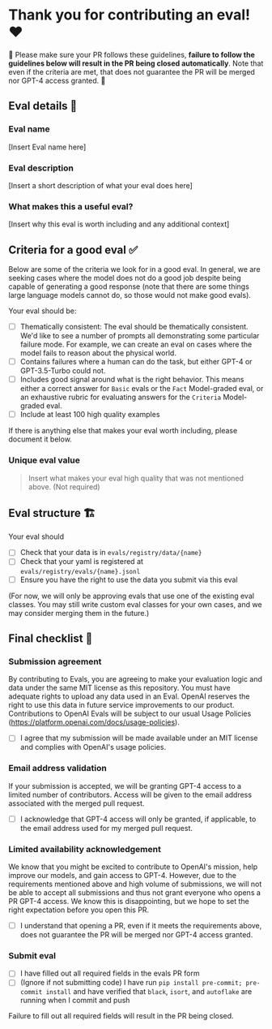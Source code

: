 # Thank you for contributing an eval! ♥️

🚨 Please make sure your PR follows these guidelines, __failure to follow the guidelines below will result in the PR being closed automatically__. Note that even if the criteria are met, that does not guarantee the PR will be merged nor GPT-4 access granted. 🚨

## Eval details 📑
### Eval name
[Insert Eval name here]

### Eval description

[Insert a short description of what your eval does here]

### What makes this a useful eval?

[Insert why this eval is worth including and any additional context]

## Criteria for a good eval ✅

Below are some of the criteria we look for in a good eval. In general, we are seeking cases where the model does not do a good job despite being capable of generating a good response (note that there are some things large language models cannot do, so those would not make good evals).

Your eval should be:

- [ ] Thematically consistent: The eval should be thematically consistent. We'd like to see a number of prompts all demonstrating some particular failure mode. For example, we can  create an eval on cases where the model fails to reason about the physical world.
- [ ] Contains failures where a human can do the task, but either GPT-4 or GPT-3.5-Turbo could not.
- [ ] Includes good signal around what is the right behavior. This means either a correct answer for `Basic` evals or the `Fact` Model-graded eval, or an exhaustive rubric for evaluating answers for the `Criteria` Model-graded eval.
- [ ] Include at least 100 high quality examples

If there is anything else that makes your eval worth including, please document it below.

### Unique eval value

> Insert what makes your eval high quality that was not mentioned above. (Not required)

## Eval structure 🏗️

Your eval should
- [ ] Check that your data is in `evals/registry/data/{name}`
- [ ] Check that your yaml is registered at `evals/registry/evals/{name}.jsonl`
- [ ] Ensure you have the right to use the data you submit via this eval

(For now, we will only be approving evals that use one of the existing eval classes. You may still write custom eval classes for your own cases, and we may consider merging them in the future.)

## Final checklist 👀

### Submission agreement

By contributing to Evals, you are agreeing to make your evaluation logic and data under the same MIT license as this repository. You must have adequate rights to upload any data used in an Eval. OpenAI reserves the right to use this data in future service improvements to our product. Contributions to OpenAI Evals will be subject to our usual Usage Policies (https://platform.openai.com/docs/usage-policies).

- [ ] I agree that my submission will be made available under an MIT license and complies with OpenAI's usage policies.

### Email address validation

If your submission is accepted, we will be granting GPT-4 access to a limited number of contributors. Access will be given to the email address associated with the merged pull request.

- [ ] I acknowledge that GPT-4 access will only be granted, if applicable, to the email address used for my merged pull request.

### Limited availability acknowledgement

We know that you might be excited to contribute to OpenAI's mission, help improve our models, and gain access to GPT-4. However, due to the requirements mentioned above and high volume of submissions, we will not be able to accept all submissions and thus not grant everyone who opens a PR GPT-4 access. We know this is disappointing, but we hope to set the right expectation before you open this PR.

- [ ] I understand that opening a PR, even if it meets the requirements above, does not guarantee the PR will be merged nor GPT-4 access granted.

### Submit eval

- [ ] I have filled out all required fields in the evals PR form
- [ ] (Ignore if not submitting code) I have run `pip install pre-commit; pre-commit install` and have verified that `black`, `isort`, and `autoflake` are running when I commit and push

Failure to fill out all required fields will result in the PR being closed.
